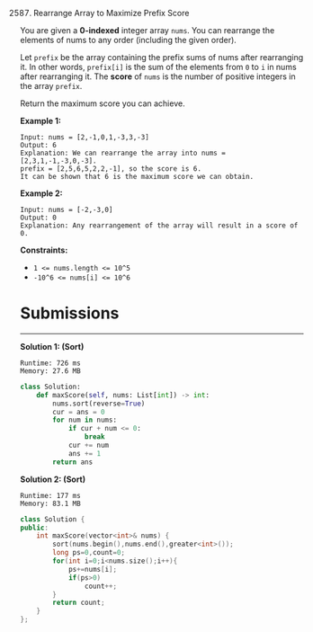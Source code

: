 2587. Rearrange Array to Maximize Prefix Score

You are given a **0-indexed** integer array `nums`. You can rearrange the elements of nums to any order (including the given order).

Let `prefix` be the array containing the prefix sums of nums after rearranging it. In other words, `prefix[i]` is the sum of the elements from `0` to `i` in nums after rearranging it. The **score** of `nums` is the number of positive integers in the array `prefix`.

Return the maximum score you can achieve.

 

**Example 1:**
```
Input: nums = [2,-1,0,1,-3,3,-3]
Output: 6
Explanation: We can rearrange the array into nums = [2,3,1,-1,-3,0,-3].
prefix = [2,5,6,5,2,2,-1], so the score is 6.
It can be shown that 6 is the maximum score we can obtain.
```

**Example 2:**
```
Input: nums = [-2,-3,0]
Output: 0
Explanation: Any rearrangement of the array will result in a score of 0.
```

**Constraints:**

* `1 <= nums.length <= 10^5`
* `-10^6 <= nums[i] <= 10^6`

# Submissions
---
**Solution 1: (Sort)**
```
Runtime: 726 ms
Memory: 27.6 MB
```
```python
class Solution:
    def maxScore(self, nums: List[int]) -> int:
        nums.sort(reverse=True)
        cur = ans = 0
        for num in nums:
            if cur + num <= 0:
                break
            cur += num
            ans += 1
        return ans
```

**Solution 2: (Sort)**
```
Runtime: 177 ms
Memory: 83.1 MB
```
```c++
class Solution {
public:
    int maxScore(vector<int>& nums) {
        sort(nums.begin(),nums.end(),greater<int>());
        long ps=0,count=0;
        for(int i=0;i<nums.size();i++){
            ps+=nums[i];
            if(ps>0)
                count++;
        }
        return count;
    }
};
```
